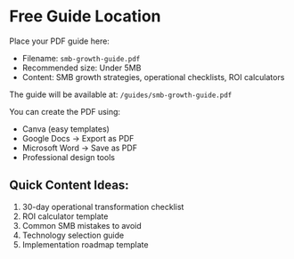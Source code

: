 # Free Guide Location

Place your PDF guide here:
- Filename: `smb-growth-guide.pdf`
- Recommended size: Under 5MB
- Content: SMB growth strategies, operational checklists, ROI calculators

The guide will be available at: `/guides/smb-growth-guide.pdf`

You can create the PDF using:
- Canva (easy templates)
- Google Docs → Export as PDF
- Microsoft Word → Save as PDF
- Professional design tools

## Quick Content Ideas:
1. 30-day operational transformation checklist
2. ROI calculator template
3. Common SMB mistakes to avoid
4. Technology selection guide
5. Implementation roadmap template